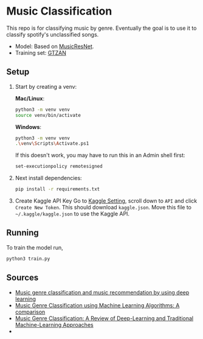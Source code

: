 # Music Classification

This repo is for classifying music by genre. Eventually the goal is to use it to classify spotify's unclassified songs.

* Model: Based on [MusicResNet](https://ietresearch.onlinelibrary.wiley.com/doi/abs/10.1049/el.2019.4202).
* Training set: [GTZAN](https://www.kaggle.com/datasets/andradaolteanu/gtzan-dataset-music-genre-classification/data)


## Setup
1. Start by creating a venv:

    **Mac/Linux**:
    ```bash
    python3 -m venv venv
    source venv/bin/activate
    ```

    **Windows**:
    ```bash
    python3 -m venv venv
    .\venv\Scripts\Activate.ps1
    ```
    If this doesn't work, you may have to run this in an Admin shell first:
    ```bash
    set-executionpolicy remotesigned
    ```

2. Next install dependencies:
    ```bash
    pip install -r requirements.txt
    ```

3. Create Kaggle API Key
Go to [Kaggle Setting](https://www.kaggle.com/settings), scroll down to `API` and click `Create New Token`. This should download `kaggle.json`. Move this file to `~/.kaggle/kaggle.json` to use the Kaggle API.

## Running
To train the model run,
```bash
python3 train.py
```




## Sources
* [Music genre classification and music recommendation by using deep learning](https://ietresearch.onlinelibrary.wiley.com/doi/abs/10.1049/el.2019.4202)
* [Music Genre Classification using Machine Learning Algorithms: A
comparison ](https://d1wqtxts1xzle7.cloudfront.net/59934287/IRJET-V6I517420190704-120568-1u4iafr-libre.pdf?1562308085=&response-content-disposition=inline%3B+filename%3DIRJET_Music_Genre_Classification_using_M.pdf&Expires=1751836761&Signature=LF9Dl8gkB7k02bq-KKY1S-hgjwalbUMjucnLfBNiR8THVArBtdgg3DB0e7PkpZ0fbRjTZnKHKBRUJ0TZpyA3ulb-cZAD6p2X90ekCOKDf2b32-OTpSvo3cGvoVUQtn4hezaJhS4h0BFsuZzRS3YHMiNAMO-7ibybVo2epXDpxGFylWqcNbVbTx3pMpyLIopmEyCRieIpT4uk-fSoFxtSjfh8juDtaTlMKtsRQTK3ynxbv5gxA4MUN-zzIyZlbwzuOygajfJzd1eV9KHhkdfPGiv7hOf~3~TDZaI37CrkQ7GxuUfR-sDFAw6YvkOXER-K2Mv8ndAG1LxTf8kkfMV45Q__&Key-Pair-Id=APKAJLOHF5GGSLRBV4ZA)
* [Music Genre Classification: A Review of Deep-Learning and Traditional Machine-Learning Approaches](https://scholar.google.com/scholar?hl=en&as_sdt=0%2C22&q=Music+Genre+Classification++Deep+Learning&btnG=)
* [](https://arxiv.org/pdf/1612.01840)